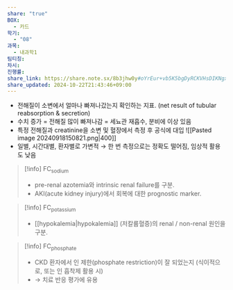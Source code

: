 ```yaml
---
share: "true"
BOX:
  - 카드
학기:
  - "08"
과목:
  - 내과학1
팀티칭: 
차시: 
진행률: 
share_link: https://share.note.sx/8b3jhw0y#oYrEur+vb5K5bgDyRCKVHsDIKNgxr1hBcHjCoaLHzRo
share_updated: 2024-10-22T21:43:46+09:00
---
```


- 전해질이 소변에서 얼마나 빠져나갔는지 확인하는 지표.
  (net result of tubular reabsorption & secretion)
- 수치 증가 = 전해질 많이 빠져나감 = 세뇨관 재흡수, 분비에 이상 있음
- 특정 전해질과 creatinine을 소변 및 혈장에서 측정 후 공식에 대입
   ![[Pasted image 20240918150821.png|400]]
- 일별, 시간대별, 환자별로 가변적 → 한 번 측정으로는 정확도 떨어짐, 임상적 활용도 낮음

>[!info] FC<sub>sodium</sub>
> - pre-renal azotemia와 intrinsic renal failure를 구분.
> - AKI(acute kidney injury)에서 회복에 대한 prognostic marker.


>[!info] FC<sub>potassium</sub>
>- [[hypokalemia|hypokalemia]] (저칼륨혈증)의 renal / non-renal 원인을 구분.


>[!info] FC<sub>phosphate</sub>
>- CKD 환자에서 인 제한(phosphate restriction)이 잘 되었는지 (식이적으로, 또는 인 흡착제 활용 시)
>- → 치료 반응 평가에 유용